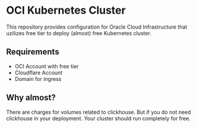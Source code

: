 # OCI Kubernetes Cluster

This repository provides configuration for Oracle Cloud Infrastructure that uzilizes free tier to deploy (almost) free Kubernetes cluster.

## Requirements

- OCI Account with free tier
- Cloudflare Account
- Domain for ingress

## Why almost?

There are charges for volumes related to clickhouse. But if you do not need clickhouse in your deployment. Your cluster should run completely for free.
